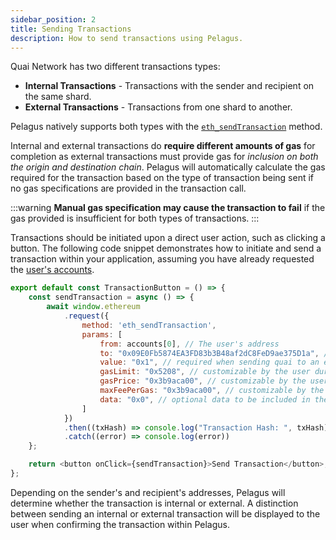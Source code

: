 ```yaml
---
sidebar_position: 2
title: Sending Transactions
description: How to send transactions using Pelagus.
---
```


Quai Network has two different transactions types:

- **Internal Transactions** - Transactions with the sender and recipient on the same shard.
- **External Transactions** - Transactions from one shard to another.

Pelagus natively supports both types with the [`eth_sendTransaction`](../api/json-rpc-api.md#eth_sendtransaction) method. 

Internal and external transactions do **require different amounts of gas** for completion as external transactions must provide gas for *inclusion on both the origin and destination chain*. Pelagus will automatically calculate the gas required for the transaction based on the type of transaction being sent if no gas specifications are provided in the transaction call. 

:::warning
**Manual gas specification may cause the transaction to fail** if the gas provided is insufficient for both types of transactions.
:::

Transactions should be initiated upon a direct user action, such as clicking a button. The following code snippet demonstrates how to initiate and send a transaction within your application, assuming you have already requested the [user's accounts](../get-started/user-accounts.md).

```js title="TransactionButton.jsx"
export default const TransactionButton = () => {
	const sendTransaction = async () => {
		await window.ethereum
            .request({
                method: 'eth_sendTransaction',
                params: [
                    from: accounts[0], // The user's address
                    to: "0x09E0Fb5874EA3FD83b3B48af2dC8FeD9ae375D1a", // required except during contract publications.
                    value: "0x1", // required when sending quai to an externally owned account
                    gasLimit: "0x5208", // customizable by the user during Pelagus confirmation
                    gasPrice: "0x3b9aca00", // customizable by the user during Pelagus confirmation
                    maxFeePerGas: "0x3b9aca00", // customizable by the user during Pelagus confirmation
                    data: "0x0", // optional data to be included in the transaction
                ]
            })
            .then((txHash) => console.log("Transaction Hash: ", txHash))
            .catch((error) => console.log(error))
	};

	return <button onClick={sendTransaction}>Send Transaction</button>;
};
```

Depending on the sender's and recipient's addresses, Pelagus will determine whether the transaction is internal or external. A distinction between sending an internal or external transaction will be displayed to the user when confirming the transaction within Pelagus.